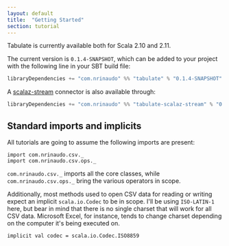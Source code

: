 ```yaml
---
layout: default
title:  "Getting Started"
section: tutorial
---
```


Tabulate is currently available both for Scala 2.10 and 2.11.

The current version is `0.1.4-SNAPSHOT`, which can be added to your project with the following line in your SBT build
file:

```scala
libraryDependencies += "com.nrinaudo" %% "tabulate" % "0.1.4-SNAPSHOT"
```

A [scalaz-stream](https://github.com/scalaz/scalaz-stream) connector is also available through:

```scala
libraryDependencies += "com.nrinaudo" %% "tabulate-scalaz-stream" % "0.1.4-SNAPSHOT"
```


## Standard imports and implicits
All tutorials are going to assume the following imports are present:

```tut:silent
import com.nrinaudo.csv._
import com.nrinaudo.csv.ops._
```

`com.nrinaudo.csv._` imports all the core classes, while `com.nrinaudo.csv.ops._` bring the various operators in scope.
 
Additionally, most methods used to open CSV data for reading or writing expect an implicit `scala.io.Codec` to be in
scope. I'll be using `ISO-LATIN-1` here, but bear in mind that there is no single charset that will work for all CSV
data. Microsoft Excel, for instance, tends to change charset depending on the computer it's being executed on.

```tut:silent
implicit val codec = scala.io.Codec.ISO8859
```
